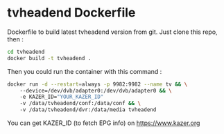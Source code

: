 # tvheadend Dockerfile

Dockerfile to build latest tvheadend version from git.
Just clone this repo, then :

```sh
cd tvheadend
docker build -t tvheadend .
```

Then you could run the container with this command :

```sh
docker run -d --restart=always -p 9982:9982 --name tv && \
    --device=/dev/dvb/adapter0:/dev/dvb/adapter0 && \
    -e KAZER_ID="YOUR_KAZER_ID"
    -v /data/tvheadend/conf:/data/conf && \
    -v /data/tvheadend/dvr:/data/media tvheadend
```

You can get KAZER_ID (to fetch EPG info) on https://www.kazer.org
